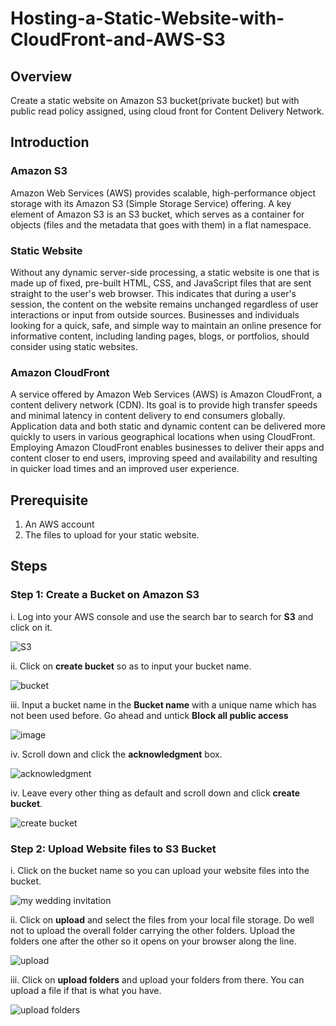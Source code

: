 # Hosting-a-Static-Website-with-CloudFront-and-AWS-S3

## Overview
Create a static website on Amazon S3 bucket(private bucket) but with public read policy assigned, using cloud front for Content Delivery Network.

## Introduction

### Amazon S3

Amazon Web Services (AWS) provides scalable, high-performance object storage with its Amazon S3 (Simple Storage Service) offering. A key element of Amazon S3 is an S3 bucket, which serves as a container for objects (files and the metadata that goes with them) in a flat namespace. 

### Static Website

Without any dynamic server-side processing, a static website is one that is made up of fixed, pre-built HTML, CSS, and JavaScript files that are sent straight to the user's web browser. This indicates that during a user's session, the content on the website remains unchanged regardless of user interactions or input from outside sources. Businesses and individuals looking for a quick, safe, and simple way to maintain an online presence for informative content, including landing pages, blogs, or portfolios, should consider using static websites.

### Amazon CloudFront

A service offered by Amazon Web Services (AWS) is Amazon CloudFront, a content delivery network (CDN). Its goal is to provide high transfer speeds and minimal latency in content delivery to end consumers globally. Application data and both static and dynamic content can be delivered more quickly to users in various geographical locations when using CloudFront. 
Employing Amazon CloudFront enables businesses to deliver their apps and content closer to end users, improving speed and availability and resulting in quicker load times and an improved user experience.

## Prerequisite

1. An AWS account
2. The files to upload for your static website.

## Steps 

### Step 1: Create a Bucket on Amazon S3

i. Log into your AWS console and use the search bar to search for **S3** and click on it.

![S3](https://github.com/Adaeze-69/Hosting-a-Static-Website-with-CloudFront-and-AWS-S3/assets/66219475/9ec43daa-1ede-496c-852e-fa36d570c081)

ii. Click on **create bucket** so as to input your bucket name.

![bucket](https://github.com/Adaeze-69/Hosting-a-Static-Website-with-CloudFront-and-AWS-S3/assets/66219475/60f3d487-3437-49b4-8c83-e3b537d1df86)

iii. Input a bucket name in the **Bucket name** with a unique name which has not been used before. Go ahead and untick **Block all public access**

![image](https://github.com/Adaeze-69/Hosting-a-Static-Website-with-CloudFront-and-AWS-S3/assets/66219475/f1fa2ded-6659-4d5d-99ea-b72ac321e03f)

iv. Scroll down and click the **acknowledgment** box.

![acknowledgment](https://github.com/Adaeze-69/Hosting-a-Static-Website-with-CloudFront-and-AWS-S3/assets/66219475/097104e0-9fc0-4a04-850f-2f859568728d)

iv. Leave every other thing as default and scroll down and click **create bucket**.

![create bucket](https://github.com/Adaeze-69/Hosting-a-Static-Website-with-CloudFront-and-AWS-S3/assets/66219475/8072c6f8-fb78-41b1-8ab7-ef9c824d61f9)

### Step 2: Upload Website files to S3 Bucket

i. Click on the bucket name so you can upload your website files into the bucket.

![my wedding invitation](https://github.com/Adaeze-69/Hosting-a-Static-Website-with-CloudFront-and-AWS-S3/assets/66219475/a78a6759-43ed-4549-97f3-ee53da2b29c6)

ii. Click on **upload** and select the files from your local file storage. Do well not to upload the overall folder carrying the other folders. Upload the folders one after the other so it opens on your browser along the line.

![upload](https://github.com/Adaeze-69/Hosting-a-Static-Website-with-CloudFront-and-AWS-S3/assets/66219475/5753c604-1914-4e47-91a5-5e219b0bda3d)

iii. Click on **upload folders** and upload your folders from there. You can upload a file if that is what you have.

![upload folders](https://github.com/Adaeze-69/Hosting-a-Static-Website-with-CloudFront-and-AWS-S3/assets/66219475/83eceb19-8b4c-47f2-81ad-a21a7e645ea2)
